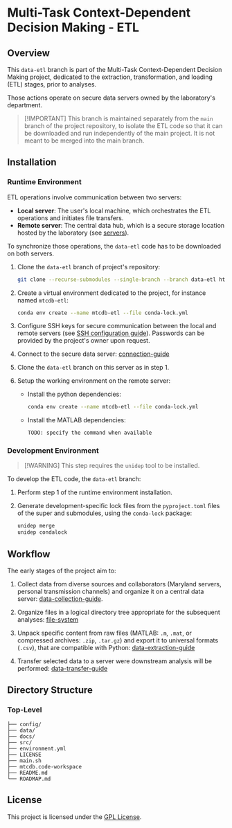 # Multi-Task Context-Dependent Decision Making - ETL

## Overview

This `data-etl` branch is part of the Multi-Task Context-Dependent Decision Making project,
dedicated to the extraction, transformation, and loading (ETL) stages, prior to analyses.

Those actions operate on secure data servers owned by the laboratory's department.

> [!IMPORTANT] This branch is maintained separately from the `main` branch of the project
> repository, to isolate the ETL code so that it can be downloaded and run independently of the main
> project. It is not meant to be merged into the main branch.

<!-- TODO: Move "Installation" to the dedicated section in docs/ -->

## Installation

### Runtime Environment

ETL operations involve communication between two servers:

- **Local server**: The user's local machine, which orchestrates the ETL operations and initiates
  file transfers.
- **Remote server**: The central data hub, which is a secure storage location hosted by the
  laboratory (see [servers](docs/servers.rst)).

To synchronize those operations, the `data-etl` code has to be downloaded on both servers.

1. Clone the `data-etl` branch of project's repository:

   ```sh
   git clone --recurse-submodules --single-branch --branch data-etl https://github.com/esther-poniatowski/multitask-context-dependent-behavior.git
   ```

2. Create a virtual environment dedicated to the project, for instance named `mtcdb-etl`:

   ```sh
   conda env create --name mtcdb-etl --file conda-lock.yml
   ```

3. Configure SSH keys for secure communication between the local and remote servers (see [SSH
   configuration guide](docs/ssh_config.rst)). Passwords can be provided by the project's owner upon
   request.

4. Connect to the secure data server: [connection-guide](docs/servers.rst)

5. Clone the `data-etl` branch on this server as in step 1.

6. Setup the working environment on the remote server:
   - Install the python dependencies:

     ```sh
     conda env create --name mtcdb-etl --file conda-lock.yml
     ```

   - Install the MATLAB dependencies:

     ```sh
     TODO: specify the command when available
     ```

### Development Environment

> [!WARNING] This step requires the `unidep` tool to be installed.

To develop the ETL code, the `data-etl` branch:

1. Perform step 1 of the runtime environment installation.

2. Generate development-specific lock files from the `pyproject.toml` files of the super and
   submodules, using the `conda-lock` package:

   ```sh
   unidep merge
   unidep condalock
   ```

## Workflow

The early stages of the project aim to:

1. Collect data from diverse sources and collaborators (Maryland servers, personal transmission
   channels) and organize it on a central data server:
   [data-collection-guide](docs/data_collection.rst).

2. Organize files in a logical directory tree appropriate for the subsequent analyses:
   [file-system](docs/file_system.rst)

3. Unpack specific content from raw files (MATLAB: `.m`, `.mat`, or compressed archives: `.zip`,
   `.tar.gz`) and export it to universal formats (`.csv`), that are compatible with Python:
   [data-extraction-guide](docs/data_extraction.rst)

4. Transfer selected data to a server were downstream analysis will be performed:
   [data-transfer-guide](docs/data_transfer.rst)

<!-- TODO: Move "Directory Structure" to the dedicated section in docs/ -->

## Directory Structure

### Top-Level

```plaintext
├── config/          
├── data/
├── docs/
├── src/
├── environment.yml
├── LICENSE
├── main.sh
├── mtcdb.code-workspace
├── README.md
└── ROADMAP.md
```

## License

This project is licensed under the [GPL License](LICENSE).
